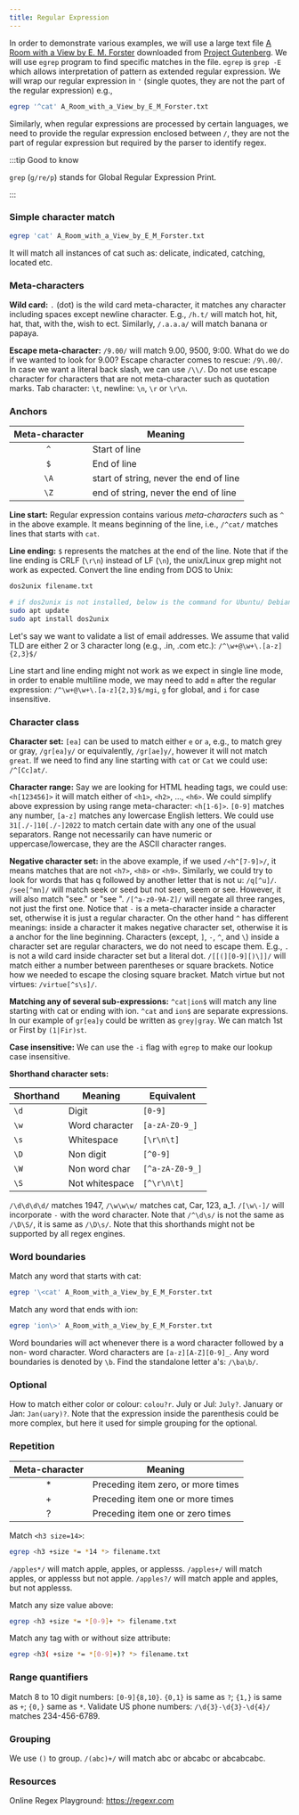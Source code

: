```yaml
---
title: Regular Expression
---
```

In order to demonstrate various examples, we will use a large text file
[A Room with a View by E. M. Forster](/A_Room_with_a_View_by_E_M_Forster.txt)
downloaded from [Project Gutenberg](
https://www.gutenberg.org/cache/epub/2641/pg2641.txt). We will use `egrep`
program to find specific matches in the file. `egrep` is `grep -E` which allows
interpretation of pattern as extended regular expression. We will wrap our
regular expression in `'` (single quotes, they are not the part of the regular
expression) e.g.,
```bash
egrep '^cat' A_Room_with_a_View_by_E_M_Forster.txt
```

Similarly, when regular expressions are processed by certain languages, we need
to provide the regular expression enclosed between `/`, they are not the part of
regular expression but required by the parser to identify regex.

:::tip Good to know

`grep` (`g/re/p`) stands for Global Regular Expression Print.

:::

### Simple character match
```bash
egrep 'cat' A_Room_with_a_View_by_E_M_Forster.txt
```

It will match all instances of cat such as: delicate, indicated, catching,
located etc.

### Meta-characters
**Wild card:** `.` (dot) is the wild card meta-character, it matches any
character including spaces except newline character. E.g., `/h.t/` will match
hot, hit, hat, that, with the, wish to ect. Similarly, `/.a.a.a/` will match
banana or papaya.

**Escape meta-character:** `/9.00/` will match 9.00, 9500, 9:00. What do we do
if we wanted to look for 9.00? Escape character comes to rescue: `/9\.00/`. In
case we want a literal back slash, we can use `/\\/`. Do not use escape
character for characters that are not meta-character such as quotation marks.
Tab character: `\t`, newline: `\n`, `\r` or `\r\n`.

### Anchors

Meta-character | Meaning
 :-----------: | -------
`^`            | Start of line
`$`            | End of line
`\A`           | start of string, never the end of line
`\Z`           | end of string, never the end of line

**Line start:** Regular expression contains various *meta-characters* such as
`^` in the above example. It means beginning of the line, i.e., `/^cat/` matches
lines that starts with `cat`.

**Line ending:** `$` represents the matches at the end of the line. Note that if
the line ending is CRLF (`\r\n`) instead of LF (`\n`), the unix/Linux grep might
not work as expected. Convert the line ending from DOS to Unix:
```bash
dos2unix filename.txt

# if dos2unix is not installed, below is the command for Ubuntu/ Debian
sudo apt update
sudo apt install dos2unix
```

Let's say we want to validate a list of email addresses. We assume that valid
TLD are either 2 or 3 character long (e.g., .in, .com etc.):
`/^\w+@\w+\.[a-z]{2,3}$/`

Line start and line ending might not work as we expect in single line mode, in
order to enable multiline mode, we may need to add `m` after the regular
expression: `/^\w+@\w+\.[a-z]{2,3}$/mgi`, `g` for global, and `i` for case
insensitive.

### Character class
**Character set:** `[ea]` can be used to match either `e` or `a`, e.g., to match
grey or gray, `/gr[ea]y/` or equivalently, `/gr[ae]y/`, however it will not
match `great`. If we need to find any line starting with `cat` or `Cat` we could
use: `/^[Cc]at/`.

**Character range:** Say we are looking for HTML heading tags, we could use:
`<h[123456]>` it will match either of `<h1>`, `<h2>`, ..., `<h6>`. We could
simplify above expression by using range meta-character: `<h[1-6]>`. `[0-9]`
matches any number, `[a-z]` matches any lowercase English letters. We could use
`31[./-]10[./-]2022` to match certain date with any one of the usual separators.
Range not necessarily can have numeric or uppercase/lowercase, they are the
ASCII character ranges.

**Negative character set:** in the above example, if we used `/<h^[7-9]>/`, it
means matches that are not `<h7>`, `<h8>` or `<h9>`. Similarly, we could try to
look for words that has q followed by another letter that is not u: `/q[^u]/`.
`/see[^mn]/` will match seek or seed but not seen, seem or see. However, it will
also match "see." or "see ". `/[^a-z0-9A-Z]/` will negate all three ranges, not
just the first one. Notice that `-` is a meta-character inside a character set,
otherwise it is just a regular character. On the other hand `^` has different
meanings: inside a character it makes negative character set, otherwise it is a
anchor for the line beginning. Characters (except, `]`, `-`, `^`, and `\`)
inside a character set are regular characters, we do not need to escape them.
E.g., `.` is not a wild card inside character set but a literal dot.
`/[[(][0-9][)\]]/` will match either a number between parentheses or square
brackets. Notice how we needed to escape the closing square bracket. Match
virtue but not virtues: `/virtue[^s\s]/`.

**Matching any of several sub-expressions:** `^cat|ion$` will match any line
starting with cat or ending with ion. `^cat` and `ion$` are separate
expressions. In our example of `gr[ea]y` could be written as `grey|gray`. We can
match 1st or First by `(1|Fir)st`.

**Case insensitive:** We can use the `-i` flag with `egrep` to make our lookup
case insensitive.

**Shorthand character sets:**

Shorthand | Meaning        | Equivalent
--------- | -------------- | ----------
`\d`      | Digit          | `[0-9]`
`\w`      | Word character | `[a-zA-Z0-9_]`
`\s`      | Whitespace     | `[\r\n\t]`
`\D`      | Non digit      | `[^0-9]`
`\W`      | Non word char  | `[^a-zA-Z0-9_]`
`\S`      | Not whitespace | `[^\r\n\t]`

`/\d\d\d\d/` matches 1947, `/\w\w\w/` matches cat, Car, 123, a_1. `/[\w\-]/`
will incorporate `-` with the word character. Note that `/^\d\s/` is not the
same as `/\D\S/`, it is same as `/\D\s/`. Note that this shorthands might not be
supported by all regex engines.

### Word boundaries
Match any word that starts with cat:
```bash
egrep '\<cat' A_Room_with_a_View_by_E_M_Forster.txt
```

Match any word that ends with ion:
```bash
egrep 'ion\>' A_Room_with_a_View_by_E_M_Forster.txt
```

Word boundaries will act whenever there is a word character followed by a non-
word character. Word characters are `[a-z][A-Z][0-9]_`. Any word boundaries is
denoted by `\b`. Find the standalone letter a's: `/\ba\b/`.

### Optional
How to match either color or colour: `colou?r`. July or Jul: `July?`. January or
Jan: `Jan(uary)?`. Note that the expression inside the parenthesis could be more
complex, but here it used for simple grouping for the optional.

### Repetition

Meta-character | Meaning
:------------: | -------
*              | Preceding item zero, or more times
+              | Preceding item one or more times
?              | Preceding item one or zero times

Match `<h3 size=14>`:
```bash
egrep <h3 +size *= *14 *> filename.txt
```

`/apples*/` will match apple, apples, or applesss. `/apples+/` will match
apples, or applesss but not apple. `/apples?/` will match apple and apples, but
not applesss.

Match any size value above:
```bash
egrep <h3 +size *= *[0-9]+ *> filename.txt
```

Match any tag with or without size attribute:
```bash
egrep <h3( +size *= *[0-9]+)? *> filename.txt
```

### Range quantifiers
Match 8 to 10 digit numbers: `[0-9]{8,10}`. `{0,1}` is same as `?`; `{1,}` is
same as `+`; `{0,}` same as `*`. Validate US phone numbers:
`/\d{3}-\d{3}-\d{4}/` matches 234-456-6789.

### Grouping
We use `()` to group. `/(abc)+/` will match abc or abcabc or abcabcabc.

### Resources
Online Regex Playground: https://regexr.com
